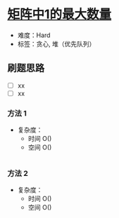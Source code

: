 # [矩阵中1的最大数量](https://leetcode-cn.com/problems/maximum-number-of-ones/)

- 难度：Hard
- 标签：贪心, 堆（优先队列）

## 刷题思路

- [ ] xx
- [ ] xx

### 方法 1

- 复杂度：
    - 时间 O()
    - 空间 O()

``` js

```

### 方法 2

- 复杂度：
    - 时间 O()
    - 空间 O()

``` js

```
